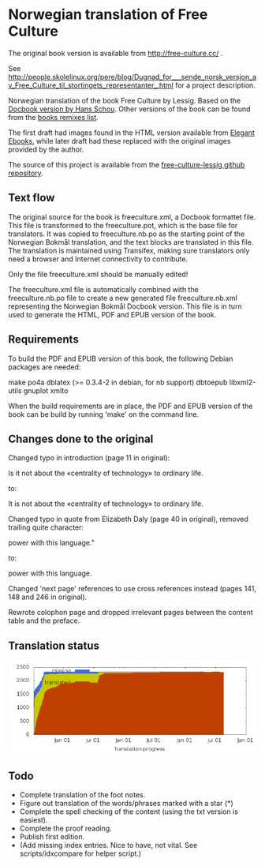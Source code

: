 Norwegian translation of Free Culture
=====================================

The original book version is available from http://free-culture.cc/ .

See
http://people.skolelinux.org/pere/blog/Dugnad_for___sende_norsk_versjon_av_Free_Culture_til_stortingets_representanter_.html
for a project description.

Norwegian translation of the book Free Culture by Lessig.  Based on
the <a href="http://www.sslug.dk/~chlor/lessig/">Docbook version by
Hans Schou</a>.  Other versions of the book can be found from the
<a href="http://free-culture.cc/remixes/">books remixes list</a>.

The first draft had images found in the HTML version available from
<a href="http://www.ibiblio.org/ebooks/Lessig/index.html">Elegant
Ebooks</a>, while later draft had these replaced with the original
images provided by the author.

The source of this project is available from the
<a href="https://github.com/petterreinholdtsen/free-culture-lessig">free-culture-lessig
github repository</a>.


Text flow
---------

The original source for the book is freeculture.xml, a Docbook
formattet file.  This file is transformed to the freeculture.pot,
which is the base file for translators.  It was copied to
freeculture.nb.po as the starting point of the Norwegian Bokmål
translation, and the text blocks are translated in this file.  The
translation is maintained using Transifex, making sure translators
only need a browser and Internet connectivity to contribute.

Only the file freeculture.xml should be manually edited!

The freeculture.xml file is automatically combined with the
freeculture.nb.po file to create a new generated file
freeculture.nb.xml representing the Norwegian Bokmål Docbook version.
This file is in turn used to generate the HTML, PDF and EPUB version
of the book.

Requirements
------------

To build the PDF and EPUB version of this book, the following Debian
packages are needed:

  make
  po4a
  dblatex (>= 0.3.4-2 in debian, for nb support)
  dbtoepub
  libxml2-utils
  gnuplot
  xmlto

When the build requirements are in place, the PDF and EPUB version of
the book can be build by running 'make' on the command line.

Changes done to the original
----------------------------

Changed typo in introduction (page 11 in original):

  Is it not about the «centrality of technology» to ordinary life.

to:

  It is not about the «centrality of technology» to ordinary life.

Changed typo in quote from Elizabeth Daly (page 40 in original),
removed trailing quite character:

  power with this language."

to:

  power with this language.

Changed 'next page' references to use cross references instead (pages
141, 148 and 246 in original).

Rewrote colophon page and dropped irrelevant pages between the content
table and the preface.


Translation status
------------------

<img src="https://github.com/petterreinholdtsen/free-culture-lessig/raw/master/progress.png">

Todo
----

 * Complete translation of the foot notes.
 * Figure out translation of the words/phrases marked with a star (*)
 * Complete the spell checking of the content (using the txt version
   is easiest).
 * Complete the proof reading.
 * Publish first edition.
 * (Add missing index entries.  Nice to have, not vital.  See
   scripts/idxcompare for helper script.)
